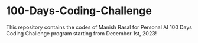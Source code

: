 # 100-Days-Coding-Challenge
This repository contains the codes of Manish Rasal for Personal AI 100 Days Coding Challenge program starting from December 1st, 2023!
